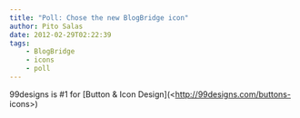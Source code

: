 ```yaml
---
title: "Poll: Chose the new BlogBridge icon"
author: Pito Salas
date: 2012-02-29T02:22:39
tags:
    - BlogBridge
    - icons
    - poll
---
```




99designs is #1 for [Button & Icon Design](<http://99designs.com/buttons-
icons>)


